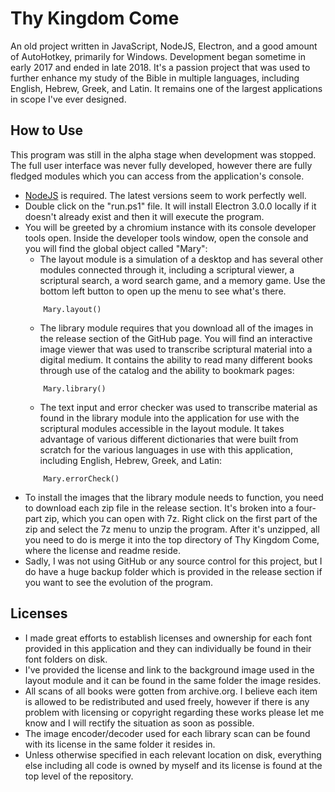 # Thy Kingdom Come
An old project written in JavaScript, NodeJS, Electron, and a good amount of AutoHotkey, primarily for Windows. Development began sometime in early 2017 and ended in late 2018. It's a passion project that was used to further enhance my study of the Bible in multiple languages, including English, Hebrew, Greek, and Latin. It remains one of the largest applications in scope I've ever designed.

## How to Use
This program was still in the alpha stage when development was stopped. The full user interface was never fully developed, however there are fully fledged modules which you can access from the application's console.
- [NodeJS](https://nodejs.org/) is required. The latest versions seem to work perfectly well.
- Double click on the "run.ps1" file. It will install Electron 3.0.0 locally if it doesn't already exist and then it will execute the program.
- You will be greeted by a chromium instance with its console developer tools open. Inside the developer tools window, open the console and you will find the global object called "Mary":
    - The layout module is a simulation of a desktop and has several other modules connected through it, including a scriptural viewer, a scriptural search, a word search game, and a memory game. Use the bottom left button to open up the menu to see what's there.
    ```
        Mary.layout()
    ```
    - The library module requires that you download all of the images in the release section of the GitHub page. You will find an interactive image viewer that was used to transcribe scriptural material into a digital medium. It contains the ability to read many different books through use of the catalog and the ability to bookmark pages:
    ```
        Mary.library()
    ```
    - The text input and error checker was used to transcribe material as found in the library module into the application for use with the scriptural modules accessible in the layout module. It takes advantage of various different dictionaries that were built from scratch for the various languages in use with this application, including English, Hebrew, Greek, and Latin:
    ```
        Mary.errorCheck()
    ```
- To install the images that the library module needs to function, you need to download each zip file in the release section. It's broken into a four-part zip, which you can open with 7z. Right click on the first part of the zip and select the 7z menu to unzip the program. After it's unzipped, all you need to do is merge it into the top directory of Thy Kingdom Come, where the license and readme reside.
- Sadly, I was not using GitHub or any source control for this project, but I do have a huge backup folder which is provided in the release section if you want to see the evolution of the program.

## Licenses
- I made great efforts to establish licenses and ownership for each font provided in this application and they can individually be found in their font folders on disk.
- I've provided the license and link to the background image used in the layout module and it can be found in the same folder the image resides.
- All scans of all books were gotten from archive.org. I believe each item is allowed to be redistributed and used freely, however if there is any problem with licensing or copyright regarding these works please let me know and I will rectify the situation as soon as possible.
- The image encoder/decoder used for each library scan can be found with its license in the same folder it resides in.
- Unless otherwise specified in each relevant location on disk, everything else including all code is owned by myself and its license is found at the top level of the repository.
